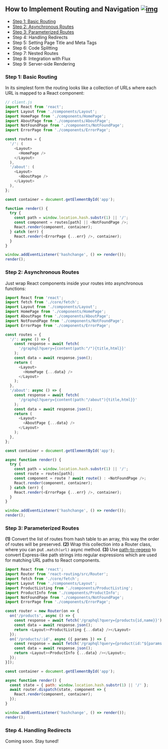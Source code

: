 ## How to Implement Routing and Navigation [![img](https://img.shields.io/badge/discussion-join-green.svg?style=flat-square)](https://github.com/kriasoft/react-starter-kit/issues/116)

- [Step 1: Basic Routing](#step-1-basic-routing)
- [Step 2: Asynchronous Routes](#step-2-asynchronous-routes)
- [Step 3: Parameterized Routes](#step-3-parameterized-routes)
- Step 4: Handling Redirects
- Step 5: Setting Page Title and Meta Tags
- Step 6: Code Splitting
- Step 7: Nested Routes
- Step 8: Integration with Flux
- Step 9: Server-side Rendering

### Step 1: Basic Routing

In its simplest form the routing looks like a collection of URLs where each URL
is mapped to a React component:

```js
// client.js
import React from 'react';
import Layout from './components/Layout';
import HomePage from './components/HomePage';
import AboutPage from './components/AboutPage';
import NotFoundPage from './components/NotFoundPage';
import ErrorPage from './components/ErrorPage';

const routes = {
  '/': (
    <Layout>
      <HomePage />
    </Layout>
  ),
  '/about': (
    <Layout>
      <AboutPage />
    </Layout>
  ),
};

const container = document.getElementById('app');

function render() {
  try {
    const path = window.location.hash.substr(1) || '/';
    const component = routes[path] || <NotFoundPage />;
    React.render(component, container);
  } catch (err) {
    React.render(<ErrorPage {...err} />, container);
  }
}

window.addEventListener('hashchange', () => render());
render();
```

### Step 2: Asynchronous Routes

Just wrap React components inside your routes into asynchronous functions:

```js
import React from 'react';
import fetch from './core/fetch';
import Layout from './components/Layout';
import HomePage from './components/HomePage';
import AboutPage from './components/AboutPage';
import NotFoundPage from './components/NotFoundPage';
import ErrorPage from './components/ErrorPage';

const routes = {
  '/': async () => {
    const response = await fetch(
      '/graphql?query={content(path:"/"){title,html}}'
    );
    const data = await response.json();
    return (
      <Layout>
        <HomePage {...data} />
      </Layout>
    );
  },
  '/about': async () => {
    const response = await fetch(
      '/graphql?query={content(path:"/about"){title,html}}'
    );
    const data = await response.json();
    return (
      <Layout>
        <AboutPage {...data} />
      </Layout>
    );
  },
};

const container = document.getElementById('app');

async function render() {
  try {
    const path = window.location.hash.substr(1) || '/';
    const route = routes[path];
    const component = route ? await route() : <NotFoundPage />;
    React.render(component, container);
  } catch (err) {
    React.render(<ErrorPage {...err} />, container);
  }
}

window.addEventListener('hashchange', () => render());
render();
```

### Step 3: Parameterized Routes

**(1)** Convert the list of routes from hash table to an array, this way the
order of routes will be preserved. **(2)** Wrap this collection into a Router
class, where you can put `.match(url)` async method. **(3)** Use [path-to-regexp](https://github.com/pillarjs/path-to-regexp)
to convert Express-like path strings into regular expressions which are used
for matching URL paths to React components.

```js
import React from 'react';
import Router from 'react-routing/src/Router';
import fetch from './core/fetch';
import Layout from './components/Layout';
import ProductListing from './components/ProductListing';
import ProductInfo from './components/ProductInfo';
import NotFoundPage from './components/NotFoundPage';
import ErrorPage from './components/ErrorPage';

const router = new Router(on => {
  on('/products', async () => {
    const response = await fetch('/graphql?query={products{id,name}}');
    const data = await response.json();
    return <Layout><ProductListing {...data} /></Layout>
  });
  on('/products/:id', async ({ params }) => {
    const response = await fetch('/graphql?query={product(id:"${params.id}"){name,summary}}');
    const data = await response.json();
    return <Layout><ProductInfo {...data} /></Layout>;
  });
}]);

const container = document.getElementById('app');

async function render() {
  const state = { path: window.location.hash.substr(1) || '/' };
  await router.dispatch(state, component => {
    React.render(component, container);
  });
}

window.addEventListener('hashchange', () => render());
render();
```

### Step 4. Handling Redirects

Coming soon. Stay tuned!
